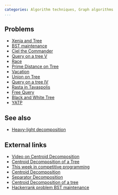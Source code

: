 ```yaml
---
categories: Algorithm techniques, Graph algorithms
...
```


## Problems
* [Xenia and Tree](http://codeforces.com/contest/342/problem/E)
* [BST maintenance](https://www.hackerrank.com/challenges/bst-maintenance)
* [Ciel the Commander](http://codeforces.com/contest/321/problem/C)
* [Query on a tree V](http://www.spoj.com/problems/QTREE5/)
* [Race](http://www.ioi2011.or.th/hsc/tasks/EN/race.pdf)
* [Prime Distance on Tree](https://www.codechef.com/problems/PRIMEDST)
* [Vacation](https://www.codechef.com/problems/TESTERS)
* [Union on Tree](https://www.codechef.com/problems/BTREE)
* [Query on a tree IV](http://www.spoj.com/problems/QTREE4/)
* [Rasta in Tavaspolis](https://www.hackerearth.com/problem/algorithm/rasta-in-tavaspolis/description/)
* [Free Query](http://codeforces.com/gym/100570/problem/F)
* [Black and White Tree](https://www.codechef.com/problems/GERALD2)
* [YATP](https://open.kattis.com/problems/yatp)

## See also
* [Heavy-light decomposition]()

## External links
* [Video on Centroid Decomposition](https://www.youtube.com/watch?v=2izuGA8T8IE)
* [Centroid Decomposition of a Tree](https://threads-iiith.quora.com/Centroid-Decomposition-of-a-Tree)
* [This week in competitive programming](http://petr-mitrichev.blogspot.com/2015/03/this-week-in-competitive-programming_22.html)
* [Centroid Decomposition](http://www.ugrad.cs.ubc.ca/~cs490/2014W2/pdf/jason.pdf)
* [Separator Decomposition](https://courses.csail.mit.edu/6.897/spring05/lec/lec16.pdf)
* [Centroid Decomposition of a tree](http://codeforces.com/blog/entry/10533)
* [Hackerrank problem BST maintenance](http://codeforces.com/blog/entry/12982)

